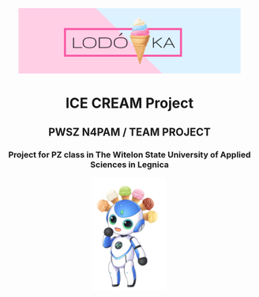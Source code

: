 <div align="center">
  
  <img src="Images/Frame 2.png" alt="logo" width="450" style="text-aling: center;" />
  
# ICE CREAM Project
## PWSZ N4PAM / TEAM PROJECT 
### Project for PZ class in The Witelon State University of Applied Sciences in Legnica
<img src="Images/AI robot.png" alt="logo" width="150" style="text-aling: center;" />
</div>
